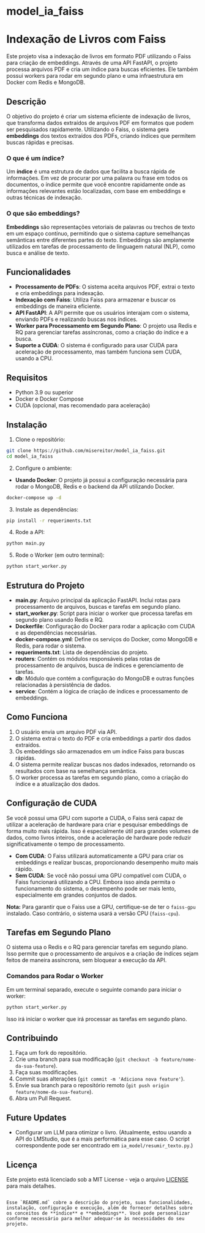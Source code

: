 # model_ia_faiss

# Indexação de Livros com Faiss

Este projeto visa a indexação de livros em formato PDF utilizando o Faiss para criação de embeddings. Através de uma API FastAPI, o projeto processa arquivos PDF e cria um índice para buscas eficientes. Ele também possui workers para rodar em segundo plano e uma infraestrutura em Docker com Redis e MongoDB.

## Descrição

O objetivo do projeto é criar um sistema eficiente de indexação de livros, que transforma dados extraídos de arquivos PDF em formatos que podem ser pesquisados rapidamente. Utilizando o Faiss, o sistema gera **embeddings** dos textos extraídos dos PDFs, criando índices que permitem buscas rápidas e precisas.

### O que é um índice?

Um **índice** é uma estrutura de dados que facilita a busca rápida de informações. Em vez de procurar por uma palavra ou frase em todos os documentos, o índice permite que você encontre rapidamente onde as informações relevantes estão localizadas, com base em embeddings e outras técnicas de indexação.

### O que são embeddings?

**Embeddings** são representações vetoriais de palavras ou trechos de texto em um espaço contínuo, permitindo que o sistema capture semelhanças semânticas entre diferentes partes do texto. Embeddings são amplamente utilizados em tarefas de processamento de linguagem natural (NLP), como busca e análise de texto.

## Funcionalidades

- **Processamento de PDFs**: O sistema aceita arquivos PDF, extrai o texto e cria embeddings para indexação.
- **Indexação com Faiss**: Utiliza Faiss para armazenar e buscar os embeddings de maneira eficiente.
- **API FastAPI**: A API permite que os usuários interajam com o sistema, enviando PDFs e realizando buscas nos índices.
- **Worker para Processamento em Segundo Plano**: O projeto usa Redis e RQ para gerenciar tarefas assíncronas, como a criação do índice e a busca.
- **Suporte a CUDA**: O sistema é configurado para usar CUDA para aceleração de processamento, mas também funciona sem CUDA, usando a CPU.

## Requisitos

- Python 3.9 ou superior
- Docker e Docker Compose
- CUDA (opcional, mas recomendado para aceleração)

## Instalação

1. Clone o repositório:

```bash
git clone https://github.com/misereitor/model_ia_faiss.git
cd model_ia_faiss
```

2. Configure o ambiente:

- **Usando Docker**: O projeto já possui a configuração necessária para rodar o MongoDB, Redis e o backend da API utilizando Docker.

```bash
docker-compose up -d
```

3. Instale as dependências:

```bash
pip install -r requeriments.txt
```

4. Rode a API:

```bash
python main.py
```

5. Rode o Worker (em outro terminal):

```bash
python start_worker.py
```

## Estrutura do Projeto

- **main.py**: Arquivo principal da aplicação FastAPI. Inclui rotas para processamento de arquivos, buscas e tarefas em segundo plano.
- **start_worker.py**: Script para iniciar o worker que processa tarefas em segundo plano usando Redis e RQ.
- **Dockerfile**: Configuração do Docker para rodar a aplicação com CUDA e as dependências necessárias.
- **docker-compose.yml**: Define os serviços do Docker, como MongoDB e Redis, para rodar o sistema.
- **requeriments.txt**: Lista de dependências do projeto.
- **routers**: Contém os módulos responsáveis pelas rotas de processamento de arquivos, busca de índices e gerenciamento de tarefas.
- **db**: Módulo que contém a configuração do MongoDB e outras funções relacionadas à persistência de dados.
- **service**: Contém a lógica de criação de índices e processamento de embeddings.

## Como Funciona

1. O usuário envia um arquivo PDF via API.
2. O sistema extrai o texto do PDF e cria embeddings a partir dos dados extraídos.
3. Os embeddings são armazenados em um índice Faiss para buscas rápidas.
4. O sistema permite realizar buscas nos dados indexados, retornando os resultados com base na semelhança semântica.
5. O worker processa as tarefas em segundo plano, como a criação do índice e a atualização dos dados.

## Configuração de CUDA

Se você possui uma GPU com suporte a CUDA, o Faiss será capaz de utilizar a aceleração de hardware para criar e pesquisar embeddings de forma muito mais rápida. Isso é especialmente útil para grandes volumes de dados, como livros inteiros, onde a aceleração de hardware pode reduzir significativamente o tempo de processamento.

- **Com CUDA**: O Faiss utilizará automaticamente a GPU para criar os embeddings e realizar buscas, proporcionando desempenho muito mais rápido.
- **Sem CUDA**: Se você não possui uma GPU compatível com CUDA, o Faiss funcionará utilizando a CPU. Embora isso ainda permita o funcionamento do sistema, o desempenho pode ser mais lento, especialmente em grandes conjuntos de dados.

**Nota:** Para garantir que o Faiss use a GPU, certifique-se de ter o `faiss-gpu` instalado. Caso contrário, o sistema usará a versão CPU (`faiss-cpu`).

## Tarefas em Segundo Plano

O sistema usa o Redis e o RQ para gerenciar tarefas em segundo plano. Isso permite que o processamento de arquivos e a criação de índices sejam feitos de maneira assíncrona, sem bloquear a execução da API.

### Comandos para Rodar o Worker

Em um terminal separado, execute o seguinte comando para iniciar o worker:

```bash
python start_worker.py
```

Isso irá iniciar o worker que irá processar as tarefas em segundo plano.

## Contribuindo

1. Faça um fork do repositório.
2. Crie uma branch para sua modificação (`git checkout -b feature/nome-da-sua-feature`).
3. Faça suas modificações.
4. Commit suas alterações (`git commit -m 'Adiciona nova feature'`).
5. Envie sua branch para o repositório remoto (`git push origin feature/nome-da-sua-feature`).
6. Abra um Pull Request.

## Future Updates

- Configurar um LLM para otimizar o livro. (Atualmente, estou usando a API do LMStudio, que é a mais performática para esse caso. O script correspondente pode ser encontrado em `ia_model/resumir_texto.py`.)

## Licença

Este projeto está licenciado sob a MIT License - veja o arquivo [LICENSE](LICENSE) para mais detalhes.

```

Esse `README.md` cobre a descrição do projeto, suas funcionalidades, instalação, configuração e execução, além de fornecer detalhes sobre os conceitos de **índice** e **embeddings**. Você pode personalizar conforme necessário para melhor adequar-se às necessidades do seu projeto.
```
